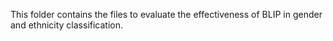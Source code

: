 This folder contains the files to evaluate the effectiveness of BLIP in gender and ethnicity classification.

